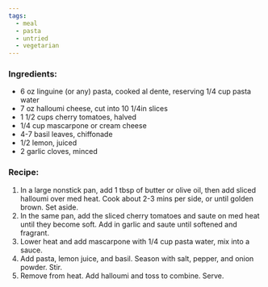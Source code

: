 ```yaml
---
tags:
  - meal
  - pasta
  - untried
  - vegetarian
---
```

### Ingredients:
- 6 oz linguine (or any) pasta, cooked al dente, reserving 1/4 cup pasta water
- 7 oz halloumi cheese, cut into 10 1/4in slices
- 1 1/2 cups cherry tomatoes, halved
- 1/4 cup mascarpone or cream cheese
- 4-7 basil leaves, chiffonade
- 1/2 lemon, juiced
- 2 garlic cloves, minced

### Recipe:
1. In a large nonstick pan, add 1 tbsp of butter or olive oil, then add sliced halloumi over med heat. Cook about 2-3 mins per side, or until golden brown. Set aside.
2. In the same pan, add the sliced cherry tomatoes and saute on med heat until they become soft. Add in garlic and saute until softened and fragrant. 
3. Lower heat and add mascarpone with 1/4 cup pasta water, mix into a sauce.
4. Add pasta, lemon juice, and basil. Season with salt, pepper, and onion powder. Stir.
5. Remove from heat. Add halloumi and toss to combine. Serve. 